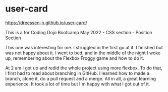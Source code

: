 # user-card

https://dreessen-n.github.io/user-card/

This is a for Coding Dojo Bootcamp May 2022 - CSS section - Position Section 

This one was interesting for me.
I struggled in the first go at it.
I finished but was not happy about it.
I went to bed, and in the middle of the night I woke up, remembering about the Flexbox Froggy game and how to do it.

At 2 am I got up and redid the whole project using more flexbox.
To do that, I first had to read about branching in GitHub.
I learned how to made a branch, clone it, do a pull request and a merge.
All in all, a great learning experience.
It took a lot of time but I'm happy with what I got out of it.
